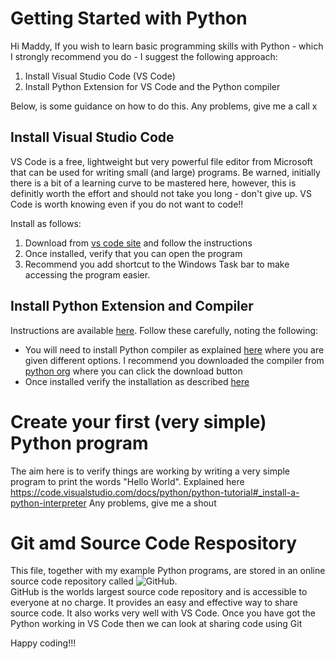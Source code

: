 
# Getting Started with Python

Hi Maddy, 
If you wish to learn basic programming skills with Python - which I strongly recommend you do - I suggest the following approach:
1. Install Visual Studio Code (VS Code)
2. Install Python Extension for VS Code and the Python compiler

Below, is some guidance on how to do this. 
Any problems, give me a call 
x

## Install Visual Studio Code

VS Code is a free, lightweight but very powerful file editor from Microsoft that can be used for writing small (and large) programs. 
Be warned, initially there is a bit of a learning curve to be mastered here, however, this is definitly worth the effort and should not take you long - don't give up.
VS Code is worth knowing even if you do not want to code!!

Install as follows:
1. Download from [vs code site](https://code.visualstudio.com/docs#vscode) and follow the instructions
2. Once installed, verify that you can open the program
3. Recommend you add shortcut to the Windows Task bar to make accessing the program easier.

## Install Python Extension and Compiler

Instructions are available [here](https://code.visualstudio.com/docs/python/python-tutorial).
Follow these carefully, noting the following:
- You will need to install Python compiler as explained [here](https://code.visualstudio.com/docs/python/python-tutorial#_install-a-python-interpreter) where you are given different options. I recommend you downloaded the compiler from [python org](https://www.python.org/downloads/) where you can click the download button
- Once installed verify the installation as described [here](https://code.visualstudio.com/docs/python/python-tutorial#_install-a-python-interpreter)

# Create your first (very simple) Python program
The aim here is to verify things are working by writing a very simple program to print the words "Hello World". 
Explained here https://code.visualstudio.com/docs/python/python-tutorial#_install-a-python-interpreter
Any problems, give me a shout

# Git amd Source Code Respository
This file, together with my example Python programs, are stored in an online source code repository called ![GitHub](https://github.com/).   
GitHub is the worlds largest source code repository and is accessible to everyone at no charge. 
It provides an easy and effective way to share source code. 
It also works very well with VS Code. 
Once you have got the Python working in VS Code then we can look at sharing code using Git

Happy coding!!!



